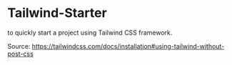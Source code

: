 # Tailwind-Starter
to quickly start a project using Tailwind CSS framework.

Source: https://tailwindcss.com/docs/installation#using-tailwind-without-post-css